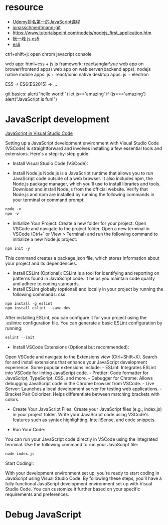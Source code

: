# resource
- [Udemy排名第一的JavaScript课程](https://www.bilibili.com/video/BV1vA4y197C7?p=7&spm_id_from=pageDriver&vd_source=b3d4057adb36b9b243dc8d7a6fc41295)
- [jonasschmedtmann-git](https://github.com/jonasschmedtmann/complete-javascript-course)
- https://www.tutorialspoint.com/nodejs/nodejs_first_application.htm
- [阮一峰 js es5](https://javascript.ruanyifeng.com/)
- [es6](https://es6.ruanyifeng.com/)

ctrl+shift+j: open chrom javacript console

web app:  html+css + js
js framework: react\anglar\vue
web app on brower(frontend apps)
web app on web server(backend apps): nodejs
native mobile apps: js + react/ionic
native desktop apps: js + electron 

ES5 -> ES6(ES2015) -> ...

git
basics:
alert("hello world!")
let js=='amazing'
if (js==='amazing') alert("JavaScript is fun!")


# JavaScript development

[JavaScript in Visual Studio Code](https://code.visualstudio.com/docs/languages/javascript)


Setting up a JavaScript development environment with Visual Studio Code (VSCode) is straightforward and involves installing a few essential tools and extensions. Here's a step-by-step guide:

- Install Visual Studio Code (VSCode):

- Install Node.js
Node.js is a JavaScript runtime that allows you to run JavaScript code outside of a web browser. It also includes npm, the Node.js package manager, which you'll use to install libraries and tools.
Download and install Node.js from the official website.
Verify that Node.js and npm are installed by running the following commands in your terminal or command prompt:
```csharp
node -v
npm -v
```

- Initialize Your Project:
Create a new folder for your project.
Open VSCode and navigate to the project folder.
Open a new terminal in VSCode (Ctrl+` or View > Terminal) and run the following command to initialize a new Node.js project:

```csharp
npm init -y
```

This command creates a package.json file, which stores information about your project and its dependencies.

- Install ESLint (Optional):
ESLint is a tool for identifying and reporting on patterns found in JavaScript code. It helps you maintain code quality and adhere to coding standards.
- Install ESLint globally (optional) and locally in your project by running the following commands:
css
```csharp
npm install -g eslint
npm install eslint --save-dev
```

After installing ESLint, you can configure it for your project using the .eslintrc configuration file. You can generate a basic ESLint configuration by running:
```csharp
eslint --init
```

- Install VSCode Extensions (Optional but recommended):

Open VSCode and navigate to the Extensions view (Ctrl+Shift+X).
Search for and install extensions that enhance your JavaScript development experience. Some popular extensions include:
    - ESLint: Integrates ESLint into VSCode for linting JavaScript code.
    - Prettier: Code formatter for JavaScript, TypeScript, CSS, and more.
    - Debugger for Chrome: Allows debugging JavaScript code in the Chrome browser from VSCode.
    - Live Server: Launches a local development server for testing web applications.
    - Bracket Pair Colorizer: Helps differentiate between matching brackets with colors.
    
- Create Your JavaScript Files:
Create your JavaScript files (e.g., index.js) in your project folder.
Write your JavaScript code using VSCode's features such as syntax highlighting, IntelliSense, and code snippets.

- Run Your Code:

You can run your JavaScript code directly in VSCode using the integrated terminal.
Use the following command to run your JavaScript file:

```csharp
node index.js
```

Start Coding!:

With your development environment set up, you're ready to start coding in JavaScript using Visual Studio Code.
By following these steps, you'll have a fully functional JavaScript development environment set up with Visual Studio Code. You can customize it further based on your specific requirements and preferences.


# Debug JavaScript

